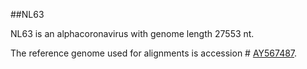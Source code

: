##NL63

NL63 is an alphacoronavirus with genome length 27553 nt.

The reference genome used for alignments is accession # [AY567487](https://www.ncbi.nlm.nih.gov/nuccore/AY567487).